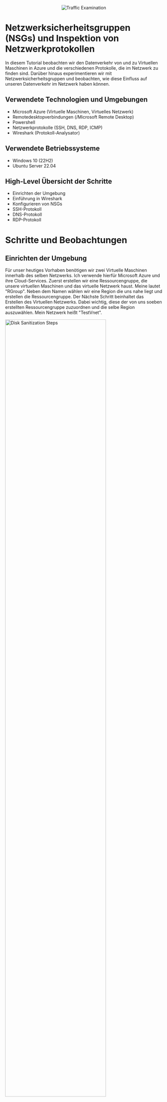 <p align="center">
<img src="https://i.imgur.com/Ua7udoS.png" alt="Traffic Examination"/>
</p>

<h1>Netzwerksicherheitsgruppen (NSGs) und Inspektion von Netzwerkprotokollen</h1>
In diesem Tutorial beobachten wir den Datenverkehr von und zu Virtuellen Maschinen in Azure und die verschiedenen Protokolle, die im Netzwerk zu finden sind. Darüber hinaus experimentieren wir mit Netzwerksicherheitsgruppen und beobachten, wie diese Einfluss auf unseren Datenverkehr im Netzwerk haben können.
<br />



<!-- NEW SECTION -->
<!-- NEW SECTION -->
<!-- NEW SECTION -->
<h2>Verwendete Technologien und Umgebungen</h2>

- Microsoft Azure (Virtuelle Maschinen, Virtuelles Netzwerk)
- Remotedesktopverbindungen (/Microsoft Remote Desktop)
- Powershell
- Netzwerkprotokolle (SSH, DNS, RDP, ICMP)
- Wireshark (Protokoll-Analysator)



<!-- NEW SECTION -->
<!-- NEW SECTION -->
<!-- NEW SECTION -->
<h2>Verwendete Betriebssysteme</h2>

- Windows 10 (22H2)
- Ubuntu Server 22.04



<!-- NEW SECTION -->
<!-- NEW SECTION -->
<!-- NEW SECTION -->
<h2>High-Level Übersicht der Schritte</h2>

- Einrichten der Umgebung
- Einführung in Wireshark
- Konfigurieren von NSGs
- SSH-Protokoll
- DNS-Protokoll
- RDP-Protokoll



<!-- NEW SECTION -->
<!-- NEW SECTION -->
<!-- NEW SECTION -->
<h1>Schritte und Beobachtungen</h1>



<!-- NEW SECTION -->
<!-- NEW SECTION -->
<!-- NEW SECTION -->
<h2>Einrichten der Umgebung</h2>
<p>
Für unser heutiges Vorhaben benötigen wir zwei Virtuelle Maschinen innerhalb des selben Netzwerks. Ich verwende hierfür Microsoft Azure und ihre Cloud-Services. Zuerst erstellen wir eine Ressourcengruppe, die unsere virtuellen Maschinen und das virtuelle Netzwerk haust. Meine lautet "RGroup". Neben dem Namen wählen wir eine Region die uns nahe liegt und erstellen die Ressourcengruppe. Der Nächste Schritt beinhaltet das Erstellen des Virtuellen Netzwerks. Dabei wichtig, diese der von uns soeben erstellten Ressourcengruppe zuzuordnen und die selbe Region auszuwählen. Mein Netzwerk heißt "TestVnet". 
</p>
<p>
<img src="https://i.imgur.com/PjWBZgw.png" height="80%" width="80%" alt="Disk Sanitization Steps"/>
</p>

<p>
Nun zu den Virtuellen Maschinen. Wir benötigen eine VM (=Virtuelle Maschine) mit einem Windows Betriebssystem und eine mit einem Linux Betriebssystem. Beim Erstellen gilt für beide: die Ressourcengruppe, die wir erstellt haben auszuwählen sowie das virtuelle Netzwerk; die selbe Region wie diese; eine Größe des Rechners von mindestens 2vcpus (=virtuelle CPUs).
</p>
<br />
<p>
Spezifisch für die Windows-Maschine gilt es das Häckchen ganz unten auf der Seite "Grundeinstellungen" zu setzen und Windows 10 Pro 22H2 für das Image auszuwählen. !Wichtig: Den Benutzernamen und das Passwort welches Sie eingegeben haben benötigen wir später für das Verbinden zur Maschine. Mein Admin-Konto für meine Windows-Maschine "windowsVM" lautet "TestWindows".
</p>
<p>
<img src="https://i.imgur.com/hocX2Hg.png" height="80%" width="80%" alt="Disk Sanitization Steps"/>
</p>
<p>
<img src="https://i.imgur.com/s0WJL7B.png" height="80%" width="80%" alt="Disk Sanitization Steps"/>
</p>

<p>
Spezifisch für die Linux gilt Ubuntu Server 22.04 als Image auszuwählen und den Authentifizierungstyp unter Adminstratorkonto auf "Kennwort" zu setzen (s. Bild). Mein Admin-Konto für meine Linux-Maschine "linuxVM" lautet "TestLinux".
</p>
<p>
<img src="https://i.imgur.com/m7Umzhh.png" height="80%" width="80%" alt="Disk Sanitization Steps"/>
</p>
<p>
<img src="https://i.imgur.com/O7erHsh.png" height="80%" width="80%" alt="Disk Sanitization Steps"/>
</p>
<br />



<!-- NEW SECTION -->
<!-- NEW SECTION -->
<!-- NEW SECTION -->
<h2>Einführung in Wireshark</h2>
<p>
Zuerst verbinden wir uns mit der Virtuellen Windows-Maschine mithilfe von Remotedesktopverbindungen ( oder Microsoft Remote Desktop falls Ihr PC ein MacOS verwendet). Anschließend gehen wir ins Internet und installieren Wireshark[hier hyperlink:https://www.wireshark.org/#downloadLink], genauer den Windows x64 Installer. Öffnen Sie diesen nach erfolgreichem Download und starten Sie mit der Installation von Wireshark. Klicken Sie sich hierbei einfach durch und achten Sie bei dem Fenster "Packet Capture" darauf dass das Häckchen für "Install Npcap [Version]" gesetzt ist (s. Bild). Npcap ist ein essenzielles Netzwerk-Capture-Tool, welches Wireshark die Möglichkeit gibt, Datenpakete direkt von der Netzwerkschnittstelle aus zu erfassen. Ohne Npcap könnte Wireshark keine Netzwerkaktivitäten aufzeichnen, da es als Schnittstelle zwischen der Software und der Netzwerkkarte dient. Daher ist die Installation von Npcap entscheidend, um mit Wireshark effektiv Netzwerkverkehr analysieren zu können.
</p>
<p>
<img src="https://i.imgur.com/Y7XZwIT.png" height="80%" width="80%" alt="Disk Sanitization Steps"/>
</p>
<p>
<img src="https://i.imgur.com/bhSxeRF.png" height="80%" width="80%" alt="Disk Sanitization Steps"/>
</p>
<br />

<p>
Nach der Installation öffnen wir Wireshark und starten eine Packet-Capture, anders ausgedrückt fangen wir an, Datenpakete, die an und von unserer Virtuellen Windows Maschine gesendet werden, abzufangen. Aber was ist Wireshark überhaupt? Wireshark ist ein Open-Source-Analysetool, das Netzwerkverkehr in Echtzeit erfasst und detailliert darstellt, um Netzwerke zu überwachen und Probleme zu diagnostizieren. Es ermöglicht Benutzern, Datenpakete zu untersuchen und Protokolle wie SSH, DHCP oder DNS zu analysieren. Folge zum Starten einer Packet-Capture dem kommenden Bild.
</p>
<p>
<img src="https://i.imgur.com/rnUZQEP.png" height="80%" width="80%" alt="Disk Sanitization Steps"/>
</p>

<p>
Setzt sehen wir all die Pakete, die Wireshark abfängt und gibt uns Informationen über diese. Wie den Ursprung und das Ziel des Datenpakets oder auch Informationen über die verschiedenen Protokolle und Ports, bis hin zum physischen Medium, welches das Datenpaket auf seiner Reise durchläuft. Jegliche Kommunikation zwischen zwei Geräten über ein Netzwerk, sei es innerhalb des lokalen Netzwerks oder des Internets, lässt sich mithilfe des OSI-Modells erklären. Das OSI-Modell ist ein konzeptionelles Referenzmodell, das die Kommunikation in Netzwerken in sieben Schichten unterteilt, um die Übertragung von Daten systematisch zu beschreiben und zu standardisieren. Auch die links unten stehenden Informationen orientieren sich an diesem Modell, jedoch würde eine detailierte Erläuterung dieses Modells den Rahmen der Anleitung sprengen. Wir konzentrieren uns in dieser Anleitung lediglich auf die Eckdaten, wie Quelle des Datenpakets, das Ziel, etc.
</p>
<p>
<img src="https://i.imgur.com/eTFQfWX.png" height="80%" width="80%" alt="Disk Sanitization Steps"/>
</p>



<!-- NEW SECTION -->
<!-- NEW SECTION -->
<!-- NEW SECTION -->
<h2>Konfigurieren von NSGs</h2>
<p>
Bevor wir an den Netzwerksicherheitsgruppen der Virtuellen Maschinen schrauben müssen wir innerhalb unserer Windows-Maschine "Windows Powershell" öffnen. Und das als Adminstrator. PowerShell ist eine Befehlszeile und Skriptumgebung von Microsoft, die zur Verwaltung von Systemen und Netzwerken dient. Es wird verwendet, um Befehle auszuführen und Prozesse zu automatisieren. Einfach gesagt, PowerShell funktioniert, indem es Benutzerbefehle annimmt und diese direkt auf einem System ausführt.
</p>
<p>
<img src="https://i.imgur.com/1zmIHeW.png" height="80%" width="80%" alt="Disk Sanitization Steps"/>
</p>

<p>
Als nächstes wollen wir von unserer Windows-Maschine aus unsere Linux(/Ubuntu)-Maschine anpingen. Bei dem anpingen wird das ICMP-Protokoll verwendet. Was ist ICMP und was genau beudeutet "anpingen"? Ping ist ein Netzwerk-Tool, das mithilfe des Protokolls ICMP (Internet Control Message Protocol) überprüft, ob ein bestimmtes Ziel im Netzwerk erreichbar ist. Darüber hinaus misst es sogar die Antwortzeit. ICMP ist ein Netzwerkprotokoll, das für den Austausch von Fehler- und Statusmeldungen zwischen Geräten im Netzwerk verwendet wird, wie z. B. zur Meldung, ob ein Paket sein Ziel erreicht hat oder nicht. Aber bei dem ganzen Spam in Wireshark ist es unwahrscheinlich, dass wir die Pakete mit unseren Augen erwischen. Also filtern wir erst den Datenverkehr in Wireshark. Da wir auf ping filtern wollen geben wir in die Zeile "icmp" ein und drücken Enter (s.Bild).
</p>
<p>
<img src="https://i.imgur.com/FGoj14r.png" height="80%" width="80%" alt="Disk Sanitization Steps"/>
</p>

<p>
Schon viel übersichtlicher! Jetzt pingen wir die Linux-Maschine an mittels Powershell. Gebe dazu "ping [private-IPv4_Addresse]" in Powershell ein. Die private-IPv4-Addresse deiner Linux-Maschine findest du, wenn du in Microsoft Azure zu den Virtuellen Maschinen navigierst und dann die Linux-Maschine anklickst (s. Bild). In meinem Fall habe ich die Maschine "LinuxVM" benannt und die IP-Addresse lautet 10.0.0.5.
</p>
<p>
<img src="https://i.imgur.com/cwCyYOR.png" height="80%" width="80%" alt="Disk Sanitization Steps"/>
</p>
<p>
<img src="https://i.imgur.com/sh2988e.png" height="80%" width="80%" alt="Disk Sanitization Steps"/>
</p>
<br />

<p>
Zurück in Wireshark sehen wir jetzt den Datenverkehr den wir mit unserem ping ausgelöst haben. Und wir sehen auch, dass es ein Erfolg war da wir einen Wechsel an Anfrage und Antwort sehen.
</p>
<p>
<img src="https://i.imgur.com/JVdADNz.png" height="80%" width="80%" alt="Disk Sanitization Steps"/>
</p>

<p>
Mit unserem jetzigen Grundwissen können wir anfangen die Netzwerksicherheitsgruppen zu konfigurieren. Netzwerksicherheitsgruppen (NSGs) sind virtuelle Firewallregeln in Azure, die den eingehenden und ausgehenden Datenverkehr für virtuelle Maschinen und andere Netzwerkressourcen steuern. Sie ermöglichen es, den Datenverkehr basierend auf Parametern wie IP-Adressen, Ports und Protokollen gezielt zuzulassen oder zu blockieren. Wichtig zu wissen, ist dass es sich bei NSGs um eine spezifische Funktion von Microsoft Azure ist. Das Konzept dahinter ist bei allen Cloud-Umgebungen zu finden, bloß mit verschiedenen Bezeichnungen. Zuerst initialisieren wir einen dauerhaften ping an die Linux-Maschine ausgehend von unserer Windows-Maschine. Gebe erneut "ping [IP-Addresse]" ein und hänge diesmal ein " -t" dran.
</p>
<p>
<img src="https://i.imgur.com/LLPv3cr.png" height="80%" width="80%" alt="Disk Sanitization Steps"/>
</p>

<p>
In Microsoft Azure navigieren wir erneut zu unserer Linux-Maschine, unter "Netzwerk" auf "Netzwerkeinstellungen" und rechts auf den blauen Text neben "Netzwerksicherheitsgruppe". Links unter "Eingangssicherheitsregeln" wollen wir eine neue hinzufügen, die an die Maschine gesendete ICMP-Datenpakete blockt. Hierbei setzen wir die Zahl bei dem Kästchen "Priorität" auf 290. Es kann auch eine andere Zahl sein, hauptsache sie ist niedriger als 300. Der Name der Regel spielt keine Rolle.
</p>
<p>
<img src="https://i.imgur.com/CFb2yKl.png" height="80%" width="80%" alt="Disk Sanitization Steps"/>
</p>
<p>
<img src="https://i.imgur.com/49kEXi4.png" height="80%" width="80%" alt="Disk Sanitization Steps"/>
</p>

<p>
Beobachte jetzt in deiner Windows-Maschine den ping in Powershell und in Wireshark die Datenpakete. Anhand beider kannst du erkennen, das die Windows-Maschine immernoch versucht die Linux-Maschine anzupingen, sie aber keine Antwort ("reply") mehr von der Linux-Maschine bekommt: Die Linux-Maschine empfängt die Datenpakete. Aber da wir ping benutzen, werden die Pakete durch das ICMP-Protokoll geschleust, welches wir mit unserer selbst definierten Sicherheitsregel geblockt haben. Somit kommt es zu keiner Antwort mehr. 
</p>
<p>
<img src="https://i.imgur.com/EAVMyuU.png" height="80%" width="80%" alt="Disk Sanitization Steps"/>
</p>

<p>
Bevor wir zum nächsten Kapitel springen, löschen wir die Sicherheitsregel wieder und stellen sicher, dass in Wireshark und Powershell dei zwei Maschinen wieder normal mit einander kommunizieren, sprich dass die Linux-Maschine wieder antwortet. Anschließend stoppen wir den permanenten ping (Ctrl+C) und springen zum nächsten Kapitel.
</p>
<p>
<img src="https://i.imgur.com/r6ITvro.png" height="80%" width="80%" alt="Disk Sanitization Steps"/>
</p>



<!-- NEW SECTION -->
<!-- NEW SECTION -->
<!-- NEW SECTION -->
<h2>SSH-Protokoll</h2>
<p>
Bevor wir mit SSH weitermachen, starten wir die Packet-Capture neu, heißt Wiresharks Einträge zu den Datenpaketen, die wir filtern, werden gelöscht und es fängt von 0 an neue Datenpakete abzufangen. Drücke oben links auf die grüne Haiflosse und klicke "Continue without Saving". Merken Sie sich diesen Schritt und wiederholen Sie in beim Beginn jedes neues Kapitels.
</p>
<p>
<img src="https://i.imgur.com/tFQZxNX.png" height="80%" width="80%" alt="Disk Sanitization Steps"/>
</p>
<p>
<img src="https://i.imgur.com/hcBgoPL.png" height="80%" width="80%" alt="Disk Sanitization Steps"/>
</p>

<p>
Die letzte Vorbereitung dieses Kapitels besteht darin in Wireshark auf SSH zu filtern bevor wir anfangen eine Verbindung aufzubauen. Was SSH überhaupt ist erläutere ich im Verlauf dieses Kapitels. Zum Filtern oben in die Leiste "ssh" eingeben.
</p>
<p>
<img src="https://i.imgur.com/a0uOS5U.png" height="80%" width="80%" alt="Disk Sanitization Steps"/>
</p>

<p>
Nun werden wir von unserer Windows-Maschine aus uns in die Linux-VM "SSH-en". Gebe folgendes in Powershell ein: "ssh [Benutzername]@[Private-IPv4-Addresse]". Mit Benutzername ist nicht der Name der Linux-VM gemeint, sondern der Name des Benutzerkontos, welches Sie beim Erstellen der Maschine zusammen mit einem Passwort ausgesucht haben. Es ist der Name, den Sie bei Remotedesktopverbindungen als Benutzer angegeben haben (entsprechend der Windows-VM Benutzername) um die Verbindung aufzubauen, über die wir die ganze Zeit operieren. Anschließend fragt Powershell, ob Sie sich sicher sind mit dem herstellen einer Verbindung. Sie tippen "yes" und anschließend geben Sie das Passwort des Benutzerkontos ihrer Linux-VM ein. Achtung!: Wundern Sie sich beim eingeben des Passwortes nicht, dass keine Zeichen in Powershell erscheinen. Powershell versteckt die Eingabe, aber registriert ihren Input. Wenn es gelungen ist, sehen Sie als Verzeichnis nicht mehr ihre Windows-VM sondern die Daten Ihrer Linux-VM.
</p>
<p>
<img src="https://i.imgur.com/6kAsUE7.png" height="80%" width="80%" alt="Disk Sanitization Steps"/>
</p>

<p>
Tippen sie in Powershell ein was Sie wollen und beobachten Sie dabei den Datenverkehr in Wireshark. Was Sie tippen muss nicht Sinn ergeben, sprich es müssen keine Befehle sein oder sonstiges. Wie Sie sicherlich feststellen passiert, wenn sie nichts tippen, in Wireshark ebenfalls gar nichts. Sobald Sie anfangen in die Tastatur zu hämmern erscheint ein Spam in Wireshark. Das liegt an der Natur von SSH. Das SSH-Protokoll (Secure Shell) ist ein Netzwerkprotokoll, das eine verschlüsselte Verbindung zwischen zwei Geräten herstellt, um Daten sicher zu übertragen und Fernzugriff auf Systeme zu ermöglichen. Es ist vollkommen Text-basiert und nutzt dementsprechend Powershell als Interface (Command Line Interface/CLI). Der "Spam" in Wireshark entsteht, weil bei jeder Tasteneingabe über die SSH-Verbindung Datenpakete zwischen dem Client und dem Server ausgetauscht werden, um die Eingaben sicher zu übertragen. Die Rechner unterscheiden nicht zwischen sinnvollen Befehlen oder Buchstabensalat, da sie nicht wissen was noch alles an Buchstaben kommen oder sogar entfernt werden. Dementsprechend sehen wir Datenverkehr sobald wir irgendwas eingeben. In Wireshark sehen Sie unsere Virtuellen Maschinen als jeweils Quelle und Ziel des Datenverkehrs und sehen, dass genauer das Protokoll "SSHv2" verwendet wird.
</p>
<p>
<img src="https://i.imgur.com/1XCXYWG.png" height="80%" width="80%" alt="Disk Sanitization Steps"/>
</p>

<p>
Zum Schluss trennen wir wieder die Verbindung. Gebe "exit" in Powershell ein und schon ist es erledigt! Nun befinden Sie sich wieder innerhalb Ihrer Windows-VM.
</p>
<p>
<img src="https://i.imgur.com/1BSWF4Y.png" height="80%" width="80%" alt="Disk Sanitization Steps"/>
</p>
<br />



<!-- NEW SECTION -->
<!-- NEW SECTION -->
<!-- NEW SECTION -->
<h2>DNS-Protokoll</h2>
<p>
Anfangen beim "Domain Name System"(DNS) tun wir mit einem Neustart der Packet-Capture in Wireshark und das entsprechende filtern auf DNS. Das selbe Spiel wie davor, einfach "dns" in die Zeile oben eingeben.
</p>
<p>
<img src="https://i.imgur.com/0QMgxUI.png" height="80%" width="80%" alt="Disk Sanitization Steps"/>
</p>

<p>
Das Domain Name System (DNS) ist ein Netzwerkdienst, der Domainnamen wie „example.com“ in IP-Adressen umwandelt, damit Computer (besser gesagt der Benutzer hinter dem Bildschirm) und Server (Webserver) miteinander kommunizieren können. Dies wird durch ein verteiltes System von DNS-Servern ermöglicht, die Anfragen weiterleiten und die zugehörigen IP-Adressen bereitstellen. Als Sie auf "dns" gefiltert haben, haben Sie höchstwahrscheinlich gesehen, dass Wireshark bereits Datenpakete auf der DNS-Straße identifiziert hat. Um also DNS-Datenverkehr zu verursachen lassen wir uns in Powershell Namen von Webseiten, wie google.com oder netflix.com, in IP-Addressen übersetzen. Gebe "nslookup [webseite]" in Powershell ein. Als Beispiel gebe ich "nslookup google.com" ein. !Wichtig: Merke dir am besten vom letzten angezeigten Eintrag in Wireshark die Nummer links, damit du weißt ab welchem Datenpaket die nachfolgenden durch unseren Befehl ausgelöst wurden. Alternativ können wir auch einfach den Browser öffnen und anfangen zu googlen.
</p>
<p>
<img src="https://i.imgur.com/mXtqql9.png" height="80%" width="80%" alt="Disk Sanitization Steps"/>
</p>
<br />



<!-- NEW SECTION -->
<!-- NEW SECTION -->
<!-- NEW SECTION -->
<h2>RDP-Protokoll</h2>
<p>
zu guter letzt sprechen wi über "Remote Desktop Protocol", kurz RDP. Wie der Name verrät geht es hierbei um:nda sjkvbajshbvasbfvujd...................(). Tatsächlich, wie Sie eventuell bereits vermuten, nutzen wir schon die ganze Zeit. Nämlich die Verbindung zwischen unserem eigenen,physischen Rechner und der Windows-VM. Daher beinhaltet alles was wir in diesem Kapitel tun müssen nur das filtern nach RDP. !Achtung: Diesmal müssen wir den entsprechenden Port und nicht das Protokoll "rdp" eingeben. Das hat folgenden Grund: Wireshark muss das Protokoll erkennen, um es als "RDP" anzuzeigen. Wenn der Datenverkehr jedoch verschlüsselt ist (was bei modernen RDP-Verbindungen standardmäßig der Fall ist), kann Wireshark nicht in die Pakete hineinschauen, um sie als RDP zu identifizieren. Demnach geben wir in Wireshark "tcp.port == 3389" oben in die Zeile ein. Alle (fast alle) Protokolle wie SSH oder DNS oder auch RDP haben einen eigenen Port, eine Zahl wie 22 für SSH oder 3389 für RDP. Stellen Sie es sich wie folgt vor: Das Protokoll gibt die Handhabung über das Paket an, wenn es am Ziel angekommen ist. Dinge wie Formatierung der Daten, das Interpretieren der Daten, und vieles mehr. Der Port bezeichnet hierbei die Hausnummer an die das Paket zugestellt ist. Sprich an welche Anwendung und Zweck dieses Datenpaket geht. Das letzte Puzzlestück, das "tcp" ist unspezifisch zu unserem Kontext. Kurz, es bezieht sich auf die Weise, wie die Datenpakete versendet werden. Für unsere Intentionen irrelevant.
</p>
<p>
<img src="https://i.imgur.com/Kh5rgfb.png" height="80%" width="80%" alt="Disk Sanitization Steps"/>
</p>

<p>
Im Unterschied zu den anderen Protokollen, die wir uns angeguckt haben, hört es mit den Datenpaketen in Wireshark gar nicht auf. Ob wir eine Aktion ausführen, wie etwas schreiben, sei es in Powershell oder in Wireshark, oder nichts tun, Datenpakete werden immernoch versendet. Bei SSH haben wir ebenfalls Kontrolle über einen anderen Rechner genommen, aber nicht dauerhaften Austausch von Datenpaketen beobachtet. Warum ist das der Fall? Was ist der Unterschied? ykjnhgvjudsafbuj...............().
</p>
<br />

